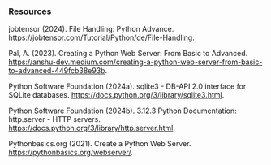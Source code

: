 ### Resources

jobtensor (2024). File Handling: Python Advance. https://jobtensor.com/Tutorial/Python/de/File-Handling.

Pal, A. (2023). Creating a Python Web Server: From Basic to Advanced. https://anshu-dev.medium.com/creating-a-python-web-server-from-basic-to-advanced-449fcb38e93b.

Python Software Foundation (2024a). sqlite3 - DB-API 2.0 interface for SQLite databases. https://docs.python.org/3/library/sqlite3.html.

Python Software Foundation (2024b). 3.12.3 Python Documentation: http.server - HTTP servers. https://docs.python.org/3/library/http.server.html.

Pythonbasics.org (2021). Create a Python Web Server. https://pythonbasics.org/webserver/.